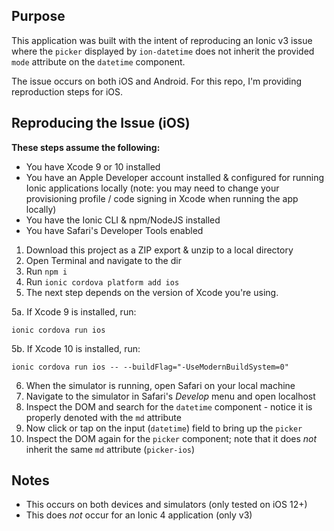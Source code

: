 ## Purpose

This application was built with the intent of reproducing an Ionic v3 issue where the `picker` displayed by `ion-datetime` does not inherit the provided `mode` attribute on the `datetime` component.

The issue occurs on both iOS and Android. For this repo, I'm providing reproduction steps for iOS.

## Reproducing the Issue (iOS)

**These steps assume the following:**
- You have Xcode 9 or 10 installed
- You have an Apple Developer account installed & configured for running Ionic applications locally (note: you may need to change your provisioning profile / code signing in Xcode when running the app locally)
- You have the Ionic CLI & npm/NodeJS installed
- You have Safari's Developer Tools enabled

1. Download this project as a ZIP export & unzip to a local directory
2. Open Terminal and navigate to the dir
3. Run `npm i`
4. Run `ionic cordova platform add ios`
5. The next step depends on the version of Xcode you're using.

5a. If Xcode 9 is installed, run:
```
ionic cordova run ios
```
5b. If Xcode 10 is installed, run: 
```
ionic cordova run ios -- --buildFlag="-UseModernBuildSystem=0"
``` 

6. When the simulator is running, open Safari on your local machine
7. Navigate to the simulator in Safari's *Develop* menu and open localhost
8. Inspect the DOM and search for the `datetime` component - notice it is properly denoted with the `md` attribute
9. Now click or tap on the input (`datetime`) field to bring up the `picker`
10. Inspect the DOM again for the `picker` component; note that it does _not_ inherit the same `md` attribute (`picker-ios`)

## Notes
- This occurs on both devices and simulators (only tested on iOS 12+)
- This does *not* occur for an Ionic 4 application (only v3)
